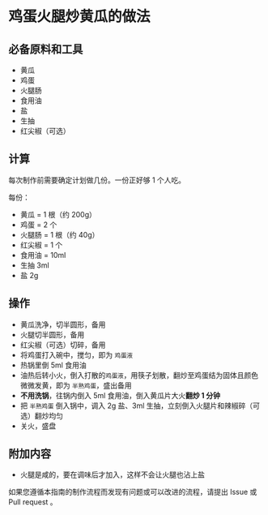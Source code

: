 # 鸡蛋火腿炒黄瓜的做法

## 必备原料和工具

- 黄瓜
- 鸡蛋
- 火腿肠
- 食用油
- 盐
- 生抽
- 红尖椒（可选）

## 计算

每次制作前需要确定计划做几份。一份正好够 1 个人吃。

每份：

- 黄瓜 = 1 根（约 200g）
- 鸡蛋 = 2 个
- 火腿肠 = 1 根（约 40g）
- 红尖椒 = 1 个
- 食用油 = 10ml
- 生抽 3ml
- 盐 2g

## 操作

- 黄瓜洗净，切半圆形，备用
- 火腿切半圆形，备用
- 红尖椒（可选）切碎，备用
- 将鸡蛋打入碗中，搅匀，即为 `鸡蛋液`
- 热锅里倒 5ml 食用油
- 油热后转小火，倒入打散的`鸡蛋液`，用筷子划散，翻炒至鸡蛋结为固体且颜色微微发黄，即为 `半熟鸡蛋`，盛出备用
- **不用洗锅**，往锅内倒入 5ml 食用油，倒入黄瓜片大火**翻炒 1 分钟**
- 把 `半熟鸡蛋` 倒入锅中，调入 2g 盐、3ml 生抽，立刻倒入火腿片和辣椒碎（可选）翻炒均匀
- 关火，盛盘

## 附加内容

- 火腿是咸的，要在调味后才加入，这样不会让火腿也沾上盐

如果您遵循本指南的制作流程而发现有问题或可以改进的流程，请提出 Issue 或 Pull request 。
